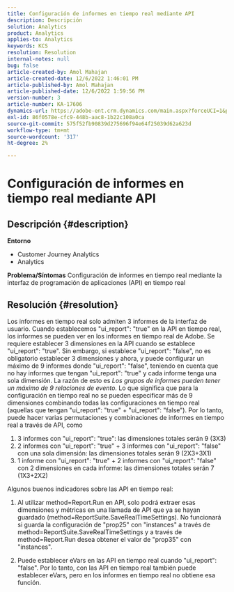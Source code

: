```yaml
---
title: Configuración de informes en tiempo real mediante API
description: Descripción
solution: Analytics
product: Analytics
applies-to: Analytics
keywords: KCS
resolution: Resolution
internal-notes: null
bug: false
article-created-by: Amol Mahajan
article-created-date: 12/6/2022 1:46:01 PM
article-published-by: Amol Mahajan
article-published-date: 12/6/2022 1:59:56 PM
version-number: 3
article-number: KA-17606
dynamics-url: https://adobe-ent.crm.dynamics.com/main.aspx?forceUCI=1&pagetype=entityrecord&etn=knowledgearticle&id=0b6cb14f-6c75-ed11-81aa-6045bd006e5a
exl-id: 86f0578e-cfc9-448b-aac8-1b22c108a0ca
source-git-commit: 575f52fb90839d275696f94e64f25039d62a623d
workflow-type: tm+mt
source-wordcount: '317'
ht-degree: 2%

---
```


# Configuración de informes en tiempo real mediante API

## Descripción {#description}

<b>Entorno</b>
- Customer Journey Analytics
- Analytics



<b>Problema/Síntomas</b>
Configuración de informes en tiempo real mediante la interfaz de programación de aplicaciones (API) en tiempo real


## Resolución {#resolution}


Los informes en tiempo real solo admiten 3 informes de la interfaz de usuario.
Cuando establecemos &quot;ui_report&quot;: &quot;true&quot; en la API en tiempo real, los informes se pueden ver en los informes en tiempo real de Adobe. Se requiere establecer 3 dimensiones en la API cuando se establece &quot;ui_report&quot;: &quot;true&quot;.
Sin embargo, si establece &quot;ui_report&quot;: &quot;false&quot;, no es obligatorio establecer 3 dimensiones y ahora, y puede configurar un máximo de 9 informes donde &quot;ui_report&quot;: &quot;false&quot;, teniendo en cuenta que no hay informes que tengan &quot;ui_report&quot;: &quot;true&quot; y cada informe tenga una sola dimensión.
La razón de esto es *Los grupos de informes pueden tener un máximo de 9 relaciones de evento.* Lo que significa que para la configuración en tiempo real no se pueden especificar más de 9 dimensiones combinando todas las configuraciones en tiempo real (aquellas que tengan &quot;ui_report&quot;: &quot;true&quot; + &quot;ui_report&quot;: &quot;false&quot;).
Por lo tanto, puede hacer varias permutaciones y combinaciones de informes en tiempo real a través de API, como

1. 3 informes con &quot;ui_report&quot;: &quot;true&quot;: las dimensiones totales serán 9 (3X3)
2. 2 informes con &quot;ui_report&quot;: &quot;true&quot; + 3 informes con &quot;ui_report&quot;: &quot;false&quot; con una sola dimensión: las dimensiones totales serán 9 (2X3+3X1)
3. 1 informe con &quot;ui_report&quot;: &quot;true&quot; + 2 informes con &quot;ui_report&quot;: &quot;false&quot; con 2 dimensiones en cada informe: las dimensiones totales serán 7 (1X3+2X2)


Algunos buenos indicadores sobre las API en tiempo real:

1. Al utilizar method=Report.Run en API, solo podrá extraer esas dimensiones y métricas en una llamada de API que ya se hayan guardado (method=ReportSuite.SaveRealTimeSettings). No funcionará si guarda la configuración de &quot;prop25&quot; con &quot;instances&quot; a través de method=ReportSuite.SaveRealTimeSettings y a través de method=Report.Run desea obtener el valor de &quot;prop35&quot; con &quot;instances&quot;.


2. Puede establecer eVars en las API en tiempo real cuando &quot;ui_report&quot;: &quot;false&quot;. Por lo tanto, con las API en tiempo real también puede establecer eVars, pero en los informes en tiempo real no obtiene esa función.
